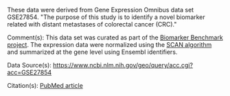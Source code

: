 These data were derived from Gene Expression Omnibus data set GSE27854. "The purpose of this study is to identify a novel biomarker related with distant metastases of colorectal cancer (CRC)."

Comment(s): This data set was curated as part of the [Biomarker Benchmark project](https://osf.io/ssk3t/). The expression data were normalized using the [SCAN algorithm](https://bioconductor.org/packages/release/bioc/html/SCAN.UPC.html) and summarized at the gene level using Ensembl identifiers.

Data Source(s): https://www.ncbi.nlm.nih.gov/geo/query/acc.cgi?acc=GSE27854

Citation(s): [PubMed article](https://www.ncbi.nlm.nih.gov/pubmed/23065711)
